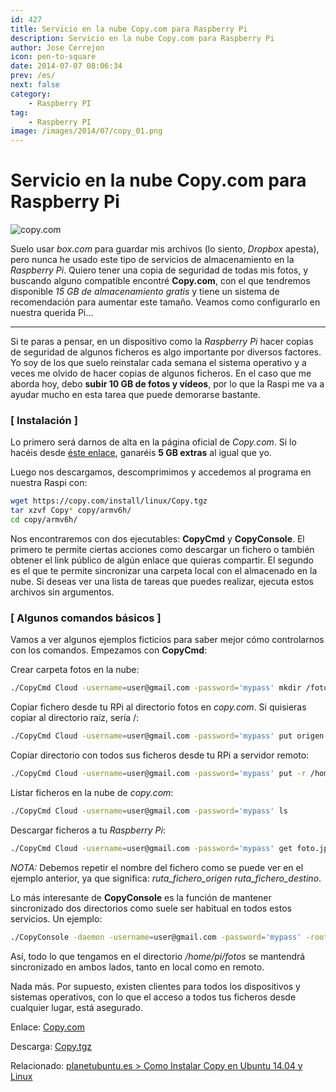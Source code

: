 ```yaml
---
id: 427
title: Servicio en la nube Copy.com para Raspberry Pi
description: Servicio en la nube Copy.com para Raspberry Pi
author: Jose Cerrejon
icon: pen-to-square
date: 2014-07-07 08:06:34
prev: /es/
next: false
category:
    - Raspberry PI
tag:
    - Raspberry PI
image: /images/2014/07/copy_01.png
---
```


# Servicio en la nube Copy.com para Raspberry Pi

![copy.com](/images/2014/07/copy_01.png)

Suelo usar _box.com_ para guardar mis archivos (lo siento, _Dropbox_ apesta), pero nunca he usado este tipo de servicios de almacenamiento en la _Raspberry Pi_. Quiero tener una copia de seguridad de todas mis fotos, y buscando alguno compatible encontré **Copy.com**, con el que tendremos disponible _15 GB de almacenamiento gratis_ y tiene un sistema de recomendación para aumentar este tamaño. Veamos como configurarlo en nuestra querida Pi...

---

Si te paras a pensar, en un dispositivo como la _Raspberry Pi_ hacer copias de seguridad de algunos ficheros es algo importante por diversos factores. Yo soy de los que suelo reinstalar cada semana el sistema operativo y a veces me olvido de hacer copias de algunos ficheros. En el caso que me aborda hoy, debo **subir 10 GB de fotos y vídeos**, por lo que la Raspi me va a ayudar mucho en esta tarea que puede demorarse bastante.

### [ Instalación ]

Lo primero será darnos de alta en la página oficial de _Copy.com_. Si lo hacéis desde [éste enlace](https://copy.com?r=ygbyvm), ganaréis **5 GB extras** al igual que yo.

Luego nos descargamos, descomprimimos y accedemos al programa en nuestra Raspi con:

```bash
wget https://copy.com/install/linux/Copy.tgz
tar xzvf Copy* copy/armv6h/
cd copy/armv6h/
```

Nos encontraremos con dos ejecutables: **CopyCmd** y **CopyConsole**. El primero te permite ciertas acciones como descargar un fichero o también obtener el link público de algún enlace que quieras compartir. El segundo es el que te permite sincronizar una carpeta local con el almacenado en la nube. Si deseas ver una lista de tareas que puedes realizar, ejecuta estos archivos sin argumentos.

### [ Algunos comandos básicos ]

Vamos a ver algunos ejemplos ficticios para saber mejor cómo controlarnos con los comandos. Empezamos con **CopyCmd**:

Crear carpeta fotos en la nube:

```bash
./CopyCmd Cloud -username=user@gmail.com -password='mypass' mkdir /fotos
```

Copiar fichero desde tu RPi al directorio fotos en _copy.com_. Si quisieras copiar al directorio raíz, sería /:

```bash
./CopyCmd Cloud -username=user@gmail.com -password='mypass' put origen.jpg /fotos
```

Copiar directorio con todos sus ficheros desde tu RPi a servidor remoto:

```bash
./CopyCmd Cloud -username=user@gmail.com -password='mypass' put -r /home/pi/fotos/ /fotos
```

Listar ficheros en la nube de _copy.com_:

```bash
./CopyCmd Cloud -username=user@gmail.com -password='mypass' ls
```

Descargar ficheros a tu _Raspberry Pi_:

```bash
./CopyCmd Cloud -username=user@gmail.com -password='mypass' get foto.jpg foto.jpg
```

_NOTA:_ Debemos repetir el nombre del fichero como se puede ver en el ejemplo anterior, ya que significa: _ruta_fichero_origen ruta_fichero_destino_.

Lo más interesante de **CopyConsole** es la función de mantener sincronizado dos directorios como suele ser habitual en todos estos servicios. Un ejemplo:

```bash
./CopyConsole -daemon -username=user@gmail.com -password='mypass' -root=/home/pi/fotos
```

Así, todo lo que tengamos en el directorio _/home/pi/fotos_ se mantendrá sincronizado en ambos lados, tanto en local como en remoto.

Nada más. Por supuesto, existen clientes para todos los dispositivos y sistemas operativos, con lo que el acceso a todos tus ficheros desde cualquier lugar, está asegurado.

Enlace: [Copy.com](https://copy.com?r=ygbyvm)

Descarga: [Copy.tgz](https://copy.com/install/linux/Copy.tgz)

Relacionado: [planetubuntu.es > Como Instalar Copy en Ubuntu 14.04 y Linux](https://planetubuntu.es/post/como-instalar-copy-en-ubuntu-14-04-y-linux-mint-17)
